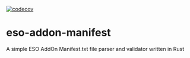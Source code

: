 [![codecov](https://codecov.io/gh/arviceblot/eso-addon-manifest/branch/main/graph/badge.svg?token=CEXIFJR0M9)](https://codecov.io/gh/arviceblot/eso-addon-manifest)

# eso-addon-manifest
A simple ESO AddOn Manifest.txt file parser and validator written in Rust
